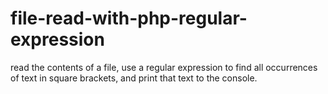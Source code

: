 # file-read-with-php-regular-expression
read the contents of a file, use a regular expression to find all occurrences of text in square brackets, and print that text to the console. 
